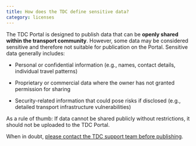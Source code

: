 ```yaml
---
title: How does the TDC define sensitive data?
category: licenses
---
```


The TDC Portal is designed to publish data that can be __openly shared within the transport community__. However, some data may be considered sensitive and therefore not suitable for publication on the Portal. Sensitive data generally includes:

- Personal or confidential information (e.g., names, contact details, individual travel patterns)

- Proprietary or commercial data where the owner has not granted permission for sharing

- Security-related information that could pose risks if disclosed (e.g., detailed transport infrastructure vulnerabilities)

As a rule of thumb: If data cannot be shared publicly without restrictions, it should not be uploaded to the TDC Portal.

When in doubt, [please contact the TDC support team before publishing](https://tdc-data-portal.vercel.app/faq#issues).
